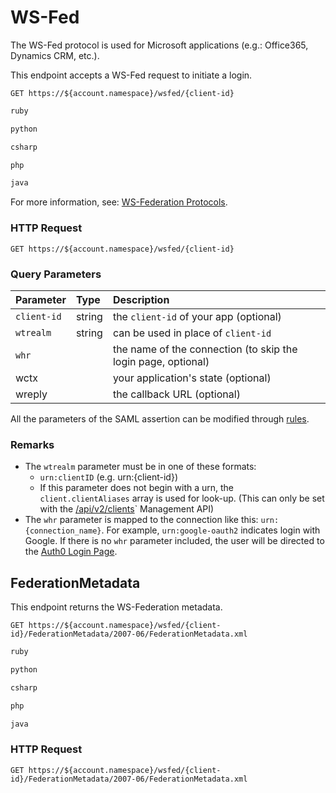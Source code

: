 # WS-Fed

The WS-Fed protocol is used for Microsoft applications (e.g.: Office365, Dynamics CRM, etc.).

This endpoint accepts a WS-Fed request to initiate a login.

```shell
GET https://${account.namespace}/wsfed/{client-id}
```

```ruby
ruby
```

```python
python
```

```csharp
csharp
```

```php
php
```

```java
java
```

<aside class="notice">
For more information, see: <a href="/protocols#ws-federation">WS-Federation Protocols</a>.
</aside>

### HTTP Request

`GET https://${account.namespace}/wsfed/{client-id}`

### Query Parameters

| Parameter        | Type       | Description |
|:-----------------|:-----------|:------------|
| `client-id`      | string     | the `client-id` of your app (optional) |
| `wtrealm`        | string     | can be used in place of `client-id` |
| `whr `           |            | the name of the connection (to skip the login page, optional) |
| wctx             |            | your application's state (optional) |
| wreply           |            | the callback URL (optional) |

<aside class="notice">
All the parameters of the SAML assertion can be modified through <a href='/rules'>rules</a>.
</aside>

### Remarks

* The `wtrealm` parameter must be in one of these formats:
  * `urn:clientID` (e.g. urn:{client-id})
  * If this parameter does not begin with a urn, the `client.clientAliases` array is used for look-up. (This can only be set with the [/api/v2/clients](/api/management/v2#!/Clients/get_clients)` Management API)
* The `whr` parameter is mapped to the connection like this: `urn:{connection_name}`. For example, `urn:google-oauth2` indicates login with Google. If there is no `whr` parameter included, the user will be directed to the [Auth0 Login Page](/login_page).

## FederationMetadata

This endpoint returns the WS-Federation metadata.

```shell
GET https://${account.namespace}/wsfed/{client-id}/FederationMetadata/2007-06/FederationMetadata.xml
```

```ruby
ruby
```

```python
python
```

```csharp
csharp
```

```php
php
```

```java
java
```

### HTTP Request

`GET https://${account.namespace}/wsfed/{client-id}/FederationMetadata/2007-06/FederationMetadata.xml`
